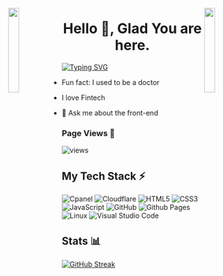 <img align="left" src="https://user-images.githubusercontent.com/65187002/144930161-2f783401-8d27-4fdf-a2f7-cc0ba32f1f1f.gif" width="21%" style="display:inline;"><img align="right" src="https://user-images.githubusercontent.com/65187002/144930161-2f783401-8d27-4fdf-a2f7-cc0ba32f1f1f.gif" width="21%" style="display:inline;">

<h1 align="center">Hello 👋, Glad You are here.</h1>
<a href="https://git.io/typing-svg"><img src="https://readme-typing-svg.herokuapp.com?font=Fira+Code&pause=1000&color=F715A4&random=false&width=435&lines=Hello!+;I+am+Ivan.;I+am+a+Frot-end+developer" alt="Typing SVG" /></a>


- Fun fact: I used to be a doctor

- I love Fintech

- 💬 Ask me about the front-end

</p>

### Page Views 👀

![views](https://komarev.com/ghpvc/?username=iluyimbazi&style=fflat-square&color=54856b)


## My Tech Stack ⚡

![Cpanel](https://img.shields.io/static/v1?style=for-the-badge&message=Cpanel&color=FF7E00&logo=cpanel&logoColor=FFFFFF&label=)
![Cloudflare](https://img.shields.io/static/v1?style=for-the-badge&message=Cloudflare&color=FF7E00&logo=CSS3&logoColor=ffff&label=)
![HTML5](https://img.shields.io/static/v1?style=for-the-badge&message=HTML5&color=E34F26&logo=HTML5&logoColor=FFFFFF&label=)
![CSS3](https://img.shields.io/static/v1?style=for-the-badge&message=CSS3&color=1572B6&logo=CSS3&logoColor=FFFFFF&label=)
![JavaScript](https://img.shields.io/badge/Javascript-F7DF1E?logo=javascript&logoColor=black&style=for-the-badge)
![GitHub](https://img.shields.io/badge/github-%23121011.svg?style=for-the-badge&logo=github&logoColor=white)
![Github Pages](https://img.shields.io/badge/github%20pages-121013?style=for-the-badge&logo=github&logoColor=white)
![Linux](https://img.shields.io/badge/Linux-FCC624?style=for-the-badge&logo=linux&logoColor=black)
![Visual Studio Code](https://img.shields.io/badge/Visual%20Studio%20Code-0078d7.svg?style=for-the-badge&logo=visual-studio-code&logoColor=white)

## Stats 📊

<p>
<a href="https://git.io/streak-stats"><img src="https://streak-stats.demolab.com?user=iluyimbazi&theme=darcula" alt="GitHub Streak" /></a>
